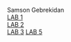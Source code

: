  Samson Gebrekidan    
[LAB 1](Cse15l-lab-1.md)  
[LAB 2](Cse15l-lab-2.md)  
[LAB 3](Cse15l-lab-3.md) 
[LAB 5](Cse15l-lab-5.md)

